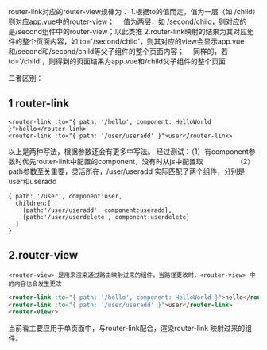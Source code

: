 
router-link对应的router-view规律为：
1.根据to的值而定，值为一层（如 /child）则对应app.vue中的router-view；
　值为两层，如 /second/child，则对应的是/second组件中的router-view；以此类推
2.router-link映射的结果为其对应组件的整个页面内容，如 to='/second/child'，则其对应的view会显示app.vue和/second和/second/child等父子组件的整个页面内容；
　同样的，若to='/child'，则得到的页面结果为app.vue和/child父子组件的整个页面

二者区别：

## 1 router-link
```
<router-link :to="{ path: '/hello', component: HelloWorld }">hello</router-link>
<router-link :to="{ path: '/user/useradd' }">user</router-link>
```

以上是两种写法，根据参数还会有更多中写法。
经过测试：（1）有component参数时优先router-link中配置的component，没有时从js中配置取
　　　　　（2）path参数至关重要，灵活所在，/user/useradd 实际匹配了两个组件，分别是user和useradd
```
{ path: '/user', component:user,
  children:[
    {path:'/user/useradd', component:useradd},
    {path:'/user/userdelete', component:userdelete}
  ]
}
```
## 2.router-view
```
<router-view> 是用来渲染通过路由映射过来的组件，当路径更改时，<router-view> 中的内容也会发生更改
```
```html
<router-link :to="{ path: '/hello', component: HelloWorld }">hello</router-link>
<router-link :to="{ path: '/user/useradd' }">user</router-link>
<router-view/>
```
当前看主要应用于单页面中，与router-link配合，渲染router-link 映射过来的组件。
